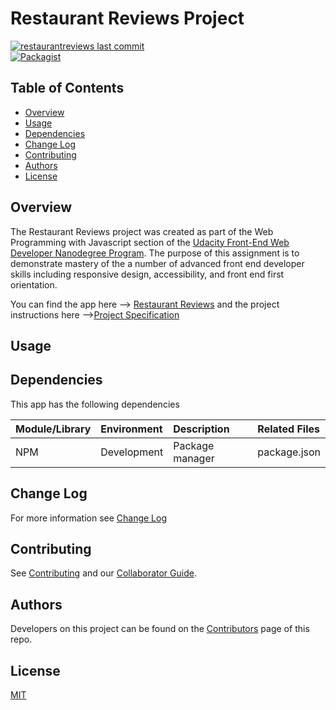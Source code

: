 # Restaurant Reviews Project

[![restaurantreviews last commit](https://img.shields.io/github/last-commit/google/skia.svg)](https://github.com/jdmedlock/restaurantreviews)
<br/>
[![Packagist](https://img.shields.io/packagist/l/doctrine/orm.svg)](https://github.com/jdmedlock/restaurantreviews/)

## Table of Contents

* [Overview](#overview)
* [Usage](#usage)
* [Dependencies](#dependencies)
* [Change Log](#change-log)
* [Contributing](#contributing)
* [Authors](#authors)
* [License](#license)

## Overview

The Restaurant Reviews project was created as part of the Web Programming with
Javascript section of the [Udacity Front-End Web Developer Nanodegree Program](https://www.udacity.com/course/front-end-web-developer-nanodegree--nd001). The
purpose of this assignment is to demonstrate mastery of the a number of
advanced front end developer skills including responsive design,
accessibility, and front end first orientation.

You can find the app here --> [Restaurant Reviews](https://jdmedlock.github.io/restaurantreviews/)
and the project instructions here -->[Project Specification](https://jdmedlock.github.io/restaurantreviews/project_info.md)

## Usage

<tbd>

## Dependencies

This app has the following dependencies

| Module/Library | Environment | Description | Related Files |
|:---------------|:------------|:------------|:--------------|
| NPM            | Development | Package manager | package.json |

## Change Log

For more information see [Change Log](https://github.com/jdmedlock/restaurantreviews/blob/development/CHANGELOG.md)

## Contributing

See [Contributing](https://github.com/jdmedlock/restaurantreviews/blob/development/CONTRIBUTING.md)
and our [Collaborator Guide](https://github.com/jdmedlock/restaurantreviews/blob/development/COLLABORATOR_GUIDE.md).

## Authors

Developers on this project can be found on the [Contributors](https://github.com/jdmedlock/restaurantreviews/graphs/contributors) page of this repo.

## License

[MIT](https://tldrlegal.com/license/mit-license)
